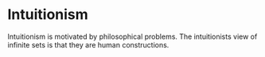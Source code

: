 # Intuitionism

Intuitionism is motivated by philosophical problems. The intuitionists view of infinite sets is that they are human constructions.


